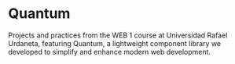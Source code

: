 # Quantum
Projects and practices from the WEB 1 course at Universidad Rafael Urdaneta, featuring Quantum, a lightweight component library we developed to simplify and enhance modern web development.
